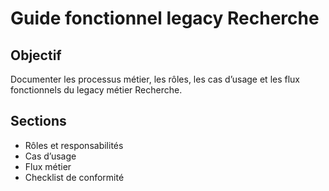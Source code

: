 # Guide fonctionnel legacy Recherche

## Objectif
Documenter les processus métier, les rôles, les cas d’usage et les flux fonctionnels du legacy métier Recherche.

## Sections
- Rôles et responsabilités
- Cas d’usage
- Flux métier
- Checklist de conformité

